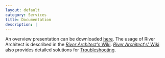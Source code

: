 ```yaml
---
layout: default
category: Services
title: Documentation
description: |
---
```



An overview presentation can be downloaded [here](https://github.com/RiverArchitect/Media/raw/master/docs/RiverArchitect.pdf). The usage of River Architect is described in the [*River Architect*'s Wiki][3]. [*River Architect*'s' Wiki](https://riverarchitect.github.io/RA_wiki/main_page) also provides detailed solutions for [Troubleshooting](https://riverarchitect.github.io/RA_wiki/Troubleshooting).



[1]: https://www.sciencedirect.com/science/article/pii/S0301479718312751 "Lifespan mapping"
[2]: https://github.com/riverarchitect/program
[3]: https://riverarchitect.github.io/RA_wiki/
[4]: https://github.com/RiverArchitect/SampleData/archive/master.zip
[5]: https://github.com/riverarchitect/program/archive/master.zip
[6]: https://riverarchitect.github.io/RA_wiki/Installation
[7]: https://riverarchitect.github.io/RA_wiki/Signposts
[8]: https://www.dropbox.com/s/8d6c096r4ouzxy2/RiverArchitect_Py2.zip?dl=0

